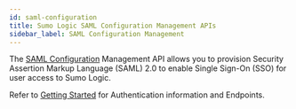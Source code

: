 ```yaml
---
id: saml-configuration
title: Sumo Logic SAML Configuration Management APIs
sidebar_label: SAML Configuration Management
---
```


The [SAML Configuration](https://help.sumologic.com/Manage/Security/SAML/01-Set-Up-SAML-for-Single-Sign-On) Management API allows you to provision Security Assertion Markup Language (SAML) 2.0 to enable Single Sign-On (SSO) for user access to Sumo Logic.

Refer to [Getting Started](docs/api/index.md) for Authentication information and Endpoints.
